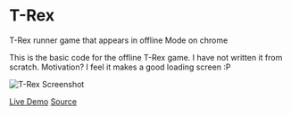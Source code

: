 # T-Rex
T-Rex runner game that appears in offline Mode on chrome

This is the basic code for the offline T-Rex game. I have not written it from scratch. Motivation? I feel it makes a good loading screen :P

![T-Rex Screenshot](http://thenextweb.com/wp-content/blogs.dir/1/files/2014/09/error_game.png)

[Live Demo](https://vivek1729.github.io/T-Rex/)
[Source](https://github.com/vivek1729/T-Rex/tree/gh-pages)
